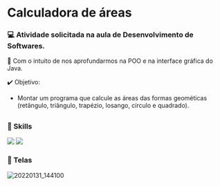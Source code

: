 # Calculadora de áreas

### 💻 Atividade solicitada na aula de Desenvolvimento de Softwares.

📌 Com o intuito de nos aprofundarmos na POO e na interface gráfica do Java.

✔️ Objetivo:
- Montar um programa que calcule as áreas das formas geométicas (retângulo, triângulo, trapézio, losango, círculo e quadrado).

##
### 🚀 Skills
<div>
  <img src="https://img.shields.io/badge/Java-ED8B00?style=for-the-badge&logo=java&logoColor=white">
  <img src="https://img.shields.io/badge/Eclipse-2C2255?style=for-the-badge&logo=eclipse&logoColor=white">
</div>

### 🎨 Telas
![20220131_144100](https://user-images.githubusercontent.com/79329906/151848654-ff946814-f537-4047-95e6-42af0865bd11.gif)
